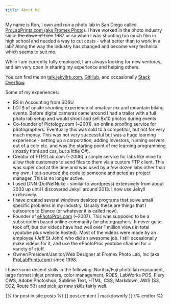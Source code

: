 ```yaml
---
title: About Me
---
```


My name is Ron, I own and run a photo lab in San Diego called [ProLabPrints.com (aka Fromex Photo)](https://prolabprints.com). I have worked in the photo industry since <del>the dawn of time</del> 1987 or so when I was shooting too much film in high school and needed a way to cut costs - what better than to work in a lab? Along the way the industry has changed and become very technical which seems to suit me.

While I am currently fully employed, I am always looking for new ventures, and am very open in sharing my experience and helping others.

You can find me on [talk.jekyllrb.com](https://talk.jekyllrb.com/users/rdyar/activity), [GitHub](https://github.com/rdyar), and occasionally [Stack Overflow](http://stackoverflow.com/users/2020118/ron).

Some of my experiences:

- BS in Accounting from SDSU
- LOTS of onsite shooting experience at amateur mx and mountain biking events. Before digital cameras came around I had a trailer with a full photo lab setup and would shoot and sell 8x10 photos during events.
- Co-founder of Pictology.com (~2001), an online proofing service for photographers. Eventually this was sold to a competitor, but not for very much money. This was not very successful but was a huge learning experience - setting up a corporation, adding investors, running servers out of a colo etc. and was the starting point of me learning programming (mostly html and css, but a little C#).
- Creator of FTP2Lab.com (~2006) a simple service for labs like mine to allow their customers to send files to them via a custom FTP client. This was super cool at the time and was used by a few dozen labs other than my own. I out-sourced the code to someone and acted as project manager. This is no longer active.
- I used DNN (DotNetNuke - similar to wordpress) extensively from about 2003 up until I discovered Jekyll around 2013. I now use Jekyll exclusively.
- I have created several windows desktop programs that solve small specific problems in my industry. Usually these are things that I outsource to Elance (or whatever it is called now).
- Founder of [ePhotoPros.com](http://ephotopros.com) (~2007). This was supposed to be a subscription based online community for photographers. It never quite took off, but our videos have had well over 1 million views in total (youtube plus website hosted). Most of the videos were made by an employee (Jeff St John) who did an awesome job. I still occasionally make videos for it, and use the ePhotoPros youtube channel for a variety of stuff.
- Owner/President/Janitor/Web Designer at Fromex Photo Lab, Inc (aka [ProLabPrints.com](http://prolabprints.com)) since 1998.

I have some decent skills in the following: Noritsu/Fuji photo lab equipment, large format inkjet printers, color management, ROES, LabWorks POS, Fiery CWS, Adobe Photoshop, Sublime Text, HTML, CSS, Markdown, AWS (S3, EC2, Route 53) and pick up new skills fairly well.

{% for post in site.posts %}
{{ post.content | markdownify }}
{% endfor %}


